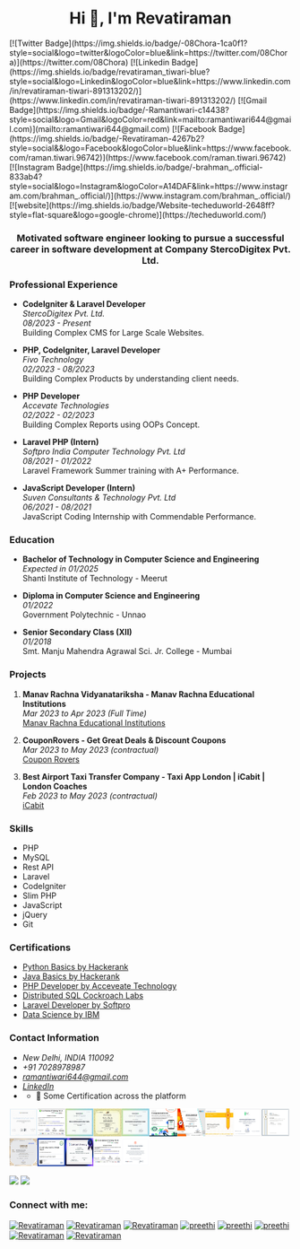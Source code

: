 <h1 align="center">Hi 👋, I'm Revatiraman</h1>
[![Twitter Badge](https://img.shields.io/badge/-08Chora-1ca0f1?style=social&logo=twitter&logoColor=blue&link=https://twitter.com/08Chora)](https://twitter.com/08Chora) 
[![Linkedin Badge](https://img.shields.io/badge/revatiraman_tiwari-blue?style=social&logo=Linkedin&logoColor=blue&link=https://www.linkedin.com/in/revatiraman-tiwari-891313202/)](https://www.linkedin.com/in/revatiraman-tiwari-891313202/)
[![Gmail Badge](https://img.shields.io/badge/-Ramantiwari-c14438?style=social&logo=Gmail&logoColor=red&link=mailto:ramantiwari644@gmail.com)](mailto:ramantiwari644@gmail.com)
[![Facebook Badge](https://img.shields.io/badge/-Revatiraman-4267b2?style=social&&logo=Facebook&logoColor=blue&link=https://www.facebook.com/raman.tiwari.96742)](https://www.facebook.com/raman.tiwari.96742) 
[![Instagram Badge](https://img.shields.io/badge/-brahman_.official-833ab4?style=social&logo=Instagram&logoColor=A14DAF&link=https://www.instagram.com/brahman_.official/)](https://www.instagram.com/brahman_.official/) 
 [![website](https://img.shields.io/badge/Website-techeduworld-2648ff?style=flat-square&logo=google-chrome)](https://techeduworld.com/)

<h3 align="center">Motivated software engineer looking to pursue a successful career in software development at Company StercoDigitex Pvt. Ltd.</h3>

### Professional Experience

- **CodeIgniter & Laravel Developer**  
  *StercoDigitex Pvt. Ltd.*  
  *08/2023 - Present*  
  Building Complex CMS for Large Scale Websites.

- **PHP, CodeIgniter, Laravel Developer**  
  *Fivo Technology*  
  *02/2023 - 08/2023*  
  Building Complex Products by understanding client needs.

- **PHP Developer**  
  *Accevate Technologies*  
  *02/2022 - 02/2023*  
  Building Complex Reports using OOPs Concept.

- **Laravel PHP (Intern)**  
  *Softpro India Computer Technology Pvt. Ltd*  
  *08/2021 - 01/2022*  
  Laravel Framework Summer training with A+ Performance.

- **JavaScript Developer (Intern)**  
  *Suven Consultants & Technology Pvt. Ltd*  
  *06/2021 - 08/2021*  
  JavaScript Coding Internship with Commendable Performance.

### Education

- **Bachelor of Technology in Computer Science and Engineering**  
  *Expected in 01/2025*  
  Shanti Institute of Technology - Meerut

- **Diploma in Computer Science and Engineering**  
  *01/2022*  
  Government Polytechnic - Unnao

- **Senior Secondary Class (XII)**  
  *01/2018*  
  Smt. Manju Mahendra Agrawal Sci. Jr. College - Mumbai

### Projects

1. **Manav Rachna Vidyanatariksha - Manav Rachna Educational Institutions**  
   *Mar 2023 to Apr 2023 (Full Time)*  
   [Manav Rachna Educational Institutions](https://manavrachna.edu.in/)

2. **CouponRovers - Get Great Deals & Discount Coupons**  
   *Mar 2023 to May 2023 (contractual)*  
   [Coupon Rovers](https://www.couponrovers.com/)

3. **Best Airport Taxi Transfer Company - Taxi App London | iCabit | London Coaches**  
   *Feb 2023 to May 2023 (contractual)*  
   [iCabit](https://www.icabit.com/)

### Skills

- PHP
- MySQL
- Rest API
- Laravel
- CodeIgniter
- Slim PHP
- JavaScript
- jQuery
- Git

### Certifications

- [Python Basics by Hackerank](#)
- [Java Basics by Hackerank](#)
- [PHP Developer by Acceveate Technology](#)
- [Distributed SQL Cockroach Labs](#)
- [Laravel Developer by Softpro](#)
- [Data Science by IBM](#)

### Contact Information

- *New Delhi, INDIA 110092*
- *+91 7028978987*
- *[ramantiwari644@gmail.com](mailto:ramantiwari644@gmail.com)*
- *[LinkedIn](www.linkedin.com/in/raman-tiwari)*
- - 📃 Some Certification across the platform

<img src="https://github.com/rramantiwari/rramantiwari/blob/main/7.jpg" border="0" height="50px" width="50px" border="5px" padding="5px" alt="Cartificate Image" title="Cartificate Image"><img src="https://github.com/rramantiwari/rramantiwari/blob/main/17.jpg" border="0" height="50px" width="50px" padding="5px" alt="Cartificate Image" title="Cartificate Image"><img src="https://github.com/rramantiwari/rramantiwari/blob/main/18.png" border="0" height="50px" width="50px" padding="5px" alt="Cartificate Image" title="Cartificate Image"><img src="https://github.com/rramantiwari/rramantiwari/blob/main/php.jpg" border="0" height="50px" width="50px"  padding="5px" alt="Cartificate Image" title="Cartificate Image"><img src="https://github.com/rramantiwari/rramantiwari/blob/main/aab.png" border="0" height="50px" width="50px"  padding="5px" alt="Cartificate Image" title="Cartificate Image"><img src="https://github.com/rramantiwari/rramantiwari/blob/main/Android.png" border="0" height="50px" width="50px" padding="5px" alt="Cartificate Image" title="Cartificate Image"><img src="https://github.com/rramantiwari/rramantiwari/blob/main/8.jpg" border="0" height="50px" width="50px" padding="5px" alt="Cartificate Image" title="Cartificate Image"><img src="https://github.com/rramantiwari/rramantiwari/blob/main/9.jpg" border="0" height="50px" width="50px" padding="5px" alt="Cartificate Image" title="Cartificate Image"><img src="https://github.com/rramantiwari/rramantiwari/blob/main/10.png" border="0" height="50px" width="50px" padding="5px" alt="Cartificate Image" title="Cartificate Image"><img src="https://github.com/rramantiwari/rramantiwari/blob/main/11.jpg" border="0" height="50px" width="50px" padding="5px" alt="Cartificate Image" title="Cartificate Image"><img src="https://github.com/rramantiwari/rramantiwari/blob/main/12.jpg" border="0" height="50px" width="50px" padding="5px" alt="Cartificate Image" title="Cartificate Image"><img src="https://github.com/rramantiwari/rramantiwari/blob/main/13.jpg" border="0" height="50px" width="50px" padding="5px" alt="Cartificate Image" title="Cartificate Image"><img src="https://github.com/rramantiwari/rramantiwari/blob/main/14.jpg" border="0" height="50px" width="50px" padding="5px" alt="Cartificate Image" title="Cartificate Image"><img src="https://github.com/rramantiwari/rramantiwari/blob/main/15.jpg" border="0" height="50px" width="50px" padding="5px" alt="Cartificate Image" title="Cartificate Image"><img src="https://github.com/rramantiwari/rramantiwari/blob/main/16.png" border="0" height="50px" width="50px" padding="5px" alt="Cartificate Image" title="Cartificate Image">


<div>
<img height="155" src="https://github-readme-stats.vercel.app/api?username=rramantiwari&show_icons=true&theme=gruvbox">
<img height="155" src="https://github-readme-stats.vercel.app/api/top-langs/?username=rramantiwari&layout=compact&lang&theme=gruvbox"> 
              
</div>



<h3 align="left">Connect with me:</h3>
<p align="left">
<a href="https://codepen.io/#" target="blank"><img align="center" src="https://cdn.jsdelivr.net/npm/simple-icons@3.0.1/icons/codepen.svg" alt="Revatiraman" height="30" width="40" /></a>
<a href="https://dev.to/rramantiwari" target="blank"><img align="center" src="https://cdn.jsdelivr.net/npm/simple-icons@3.0.1/icons/dev-dot-to.svg" alt="Revatiraman" height="30" width="40" /></a>
<a href="
https://twitter.com/08Chora" target="blank"><img align="center" src="https://cdn.jsdelivr.net/npm/simple-icons@3.0.1/icons/twitter.svg" alt="Revatiraman" height="30" width="40" /></a>
<a href="https://www.linkedin.com/in/revatiraman-tiwari-891313202/" target="blank"><img align="center" src="https://cdn.jsdelivr.net/npm/simple-icons@3.0.1/icons/linkedin.svg" alt="preethi" height="30" width="40" /></a>
<a href="https://www.instagram.com/brahman_.official/" target="blank"><img align="center" src="https://cdn.jsdelivr.net/npm/simple-icons@3.0.1/icons/instagram.svg" alt="preethi" height="30" width="40" /></a>
<a href="https://www.facebook.com/raman.tiwari.96742/" target="blank"><img align="center" src="https://cdn.jsdelivr.net/npm/simple-icons@3.0.1/icons/facebook.svg" alt="preethi" height="30" width="40" /></a>
<a href="https://medium.com/@ramantiwari644" target="blank"><img align="center" src="https://cdn.jsdelivr.net/npm/simple-icons@3.0.1/icons/medium.svg" alt="Revatiraman" height="30" width="40" /></a>
<a href="https://t.me/RRamantiwari" target="blank"><img align="center" src="https://cdn.jsdelivr.net/npm/simple-icons@3.0.1/icons/telegram.svg" alt="Revatiraman" height="30" width="40" /></a>
</p>
 
 
 
 
